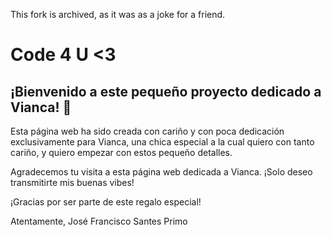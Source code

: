 This fork is archived, as it was as a joke for a friend.

# Code 4 U <3

## ¡Bienvenido a este pequeño proyecto dedicado a Vianca! 🌸

Esta página web ha sido creada con cariño y con poca dedicación exclusivamente para Vianca, una chica especial a la cual quiero con tanto cariño, y quiero empezar con estos pequeño detalles.

Agradecemos tu visita a esta página web dedicada a Vianca. ¡Solo deseo transmitirte mis buenas vibes!

¡Gracias por ser parte de este regalo especial!

Atentamente,
José Francisco Santes Primo
